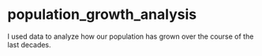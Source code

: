 # population_growth_analysis
I used data to analyze how our population has grown over the course of the last decades.
